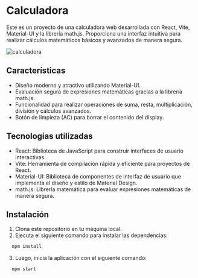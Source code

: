 
# Calculadora

Este es un proyecto de una calculadora web desarrollada con React, Vite, Material-UI y la librería math.js. Proporciona una interfaz intuitiva para realizar cálculos matemáticos básicos y avanzados de manera segura.

![calculadora](https://github.com/CarlosOrdonez123/calculadora/assets/67668287/ba175b7f-48e8-4e66-bc2d-7e1749c38f3c)

## Características

- Diseño moderno y atractivo utilizando Material-UI.
- Evaluación segura de expresiones matemáticas gracias a la librería math.js.
- Funcionalidad para realizar operaciones de suma, resta, multiplicación, división y cálculos avanzados.
- Botón de limpieza (AC) para borrar el contenido del display.

## Tecnologías utilizadas

- React: Biblioteca de JavaScript para construir interfaces de usuario interactivas.
- Vite: Herramienta de compilación rápida y eficiente para proyectos de React.
- Material-UI: Biblioteca de componentes de interfaz de usuario que implementa el diseño y estilo de Material Design.
- math.js: Librería matemática para evaluar expresiones matemáticas de manera segura.

## Instalación

1. Clona este repositorio en tu máquina local.
2. Ejecuta el siguiente comando para instalar las dependencias:
```bash
  npm install
```
3. Luego, inicia la aplicación con el siguiente comando:
```bash
  npm start
```
